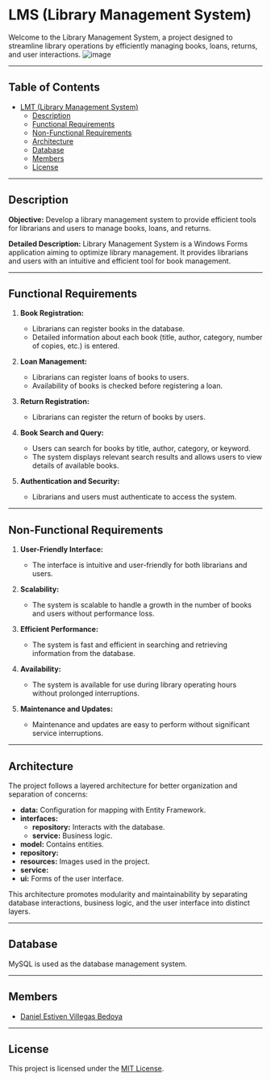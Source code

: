 # LMS (Library Management System)



Welcome to the Library Management System, a project designed to streamline library operations by efficiently managing books, loans, returns, and user interactions.
![image]({[BadgeURLHere](https://img.shields.io/badge/Microsoft%20SQL%20Server-CC2927?style=for-the-badge&logo=microsoft%20sql%20server&logoColor=white)})

---
## Table of Contents

- [LMT (Library Management System)](#lmt-library-management-system)
  - [Description](#description)
  - [Functional Requirements](#functional-requirements)
  - [Non-Functional Requirements](#non-functional-requirements)
  - [Architecture](#architecture)
  - [Database](#database)
  - [Members](#members)
  - [License](#license)


---
## Description

**Objective:**
Develop a library management system to provide efficient tools for librarians and users to manage books, loans, and returns.

**Detailed Description:**
Library Management System is a Windows Forms application aiming to optimize library management. It provides librarians and users with an intuitive and efficient tool for book management.


---
## Functional Requirements

1. **Book Registration:**
   - Librarians can register books in the database.
   - Detailed information about each book (title, author, category, number of copies, etc.) is entered.

2. **Loan Management:**
   - Librarians can register loans of books to users.
   - Availability of books is checked before registering a loan.

3. **Return Registration:**
   - Librarians can register the return of books by users.

4. **Book Search and Query:**
   - Users can search for books by title, author, category, or keyword.
   - The system displays relevant search results and allows users to view details of available books.

5. **Authentication and Security:**
   - Librarians and users must authenticate to access the system.


---
## Non-Functional Requirements

1. **User-Friendly Interface:**
   - The interface is intuitive and user-friendly for both librarians and users.

2. **Scalability:**
   - The system is scalable to handle a growth in the number of books and users without performance loss.

3. **Efficient Performance:**
   - The system is fast and efficient in searching and retrieving information from the database.

4. **Availability:**
   - The system is available for use during library operating hours without prolonged interruptions.

5. **Maintenance and Updates:**
   - Maintenance and updates are easy to perform without significant service interruptions.


---
## Architecture

The project follows a layered architecture for better organization and separation of concerns:

- **data:** Configuration for mapping with Entity Framework.
- **interfaces:**
  - **repository:** Interacts with the database.
  - **service:** Business logic.
- **model:** Contains entities.
- **repository:**
- **resources:** Images used in the project.
- **service:**
- **ui:** Forms of the user interface.

This architecture promotes modularity and maintainability by separating database interactions, business logic, and the user interface into distinct layers.

---
## Database

MySQL is used as the database management system.


---
## Members

- [Daniel Estiven Villegas Bedoya](https://www.linkedin.com/in/daesvi/)


---
## License

This project is licensed under the [MIT License](LICENSE).
